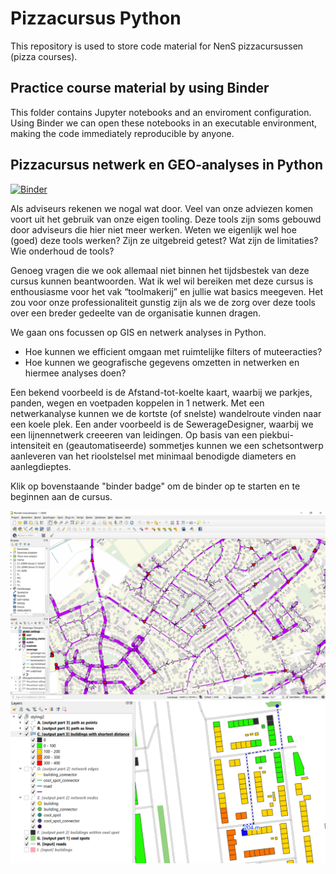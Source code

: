 # Pizzacursus Python
This repository is used to store code material for NenS pizzacursussen (pizza courses).

## Practice course material by using Binder
This folder contains Jupyter notebooks and an enviroment configuration. Using Binder we can open these notebooks in an executable environment, making the code immediately reproducible by anyone.

## Pizzacursus netwerk en GEO-analyses in Python
[![Binder](https://mybinder.org/badge_logo.svg)](https://mybinder.org/v2/gh/nens/Pizzacursus-Python/HEAD)

Als adviseurs rekenen we nogal wat door. Veel van onze adviezen komen voort uit het gebruik van onze eigen tooling. Deze tools zijn soms gebouwd door adviseurs die hier niet meer werken. Weten we eigenlijk wel hoe (goed) deze tools werken? Zijn ze uitgebreid getest? Wat zijn de limitaties? Wie onderhoud de tools?

Genoeg vragen die we ook allemaal niet binnen het tijdsbestek van deze cursus kunnen beantwoorden. Wat ik wel wil bereiken met deze cursus is enthousiasme voor het vak “toolmakerij” en jullie wat basics meegeven. Het zou voor onze professionaliteit gunstig zijn als we de zorg over deze tools over een breder gedeelte van de organisatie kunnen dragen.

We gaan ons focussen op GIS en netwerk analyses in Python.
* Hoe kunnen we efficient omgaan met ruimtelijke filters of muteeracties?
* Hoe kunnen we geografische gegevens omzetten in netwerken en hiermee analyses doen?
 
Een bekend voorbeeld is de Afstand-tot-koelte kaart, waarbij we parkjes, panden, wegen en voetpaden koppelen in 1 netwerk. Met een netwerkanalyse kunnen we de kortste (of snelste) wandelroute vinden naar een koele plek. Een ander voorbeeld is de SewerageDesigner, waarbij we een lijnennetwerk creeeren van leidingen. Op basis van een piekbui-intensiteit en (geautomatiseerde) sommetjes kunnen we een schetsontwerp aanleveren van het rioolstelsel met minimaal benodigde diameters en aanlegdieptes.

Klik op bovenstaande "binder badge" om de binder op te starten en te beginnen aan de cursus.

![SewerageDesigner](res/SewerageDesigner.png)
![Afstand-tot-koelte](res/Afstand-tot-Koelte.png)